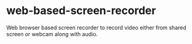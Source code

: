 # web-based-screen-recorder
Web browser based screen recorder to record video either from shared screen or webcam along with audio.
